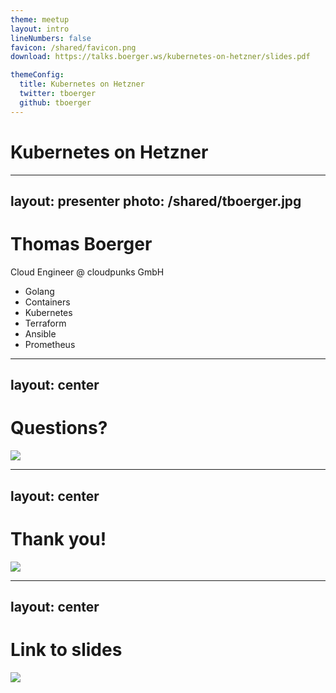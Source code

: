 ```yaml
---
theme: meetup
layout: intro
lineNumbers: false
favicon: /shared/favicon.png
download: https://talks.boerger.ws/kubernetes-on-hetzner/slides.pdf

themeConfig:
  title: Kubernetes on Hetzner
  twitter: tboerger
  github: tboerger
---
```

# Kubernetes on Hetzner

---
layout: presenter
photo: /shared/tboerger.jpg
---
# Thomas Boerger

Cloud Engineer @ cloudpunks GmbH

* <mdi-heart /> Golang
* Containers
* Kubernetes
* Terraform
* Ansible
* Prometheus

---
layout: center
---
# Questions?

<img src="/shared/questions.jpg" class="w-m inline-block">

---
layout: center
---
# Thank you!

<img src="/shared/applause.jpg" class="w-m inline-block">

---
layout: center
---
# Link to slides

<img src="/images/qrcode.png" class="m-auto block h-95">

<!--
Generated at https://goqr.me/
-->
